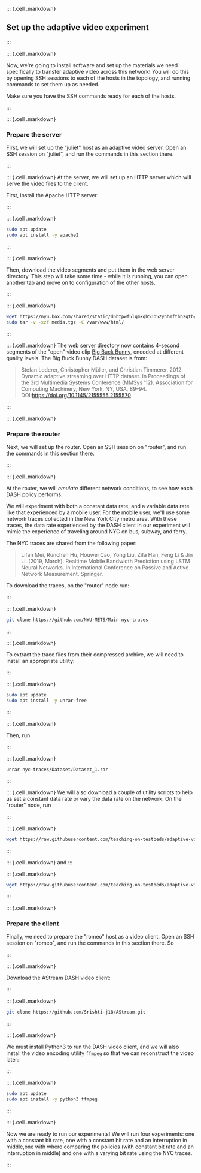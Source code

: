 
::: {.cell .markdown}

## Set up the adaptive video experiment

:::



::: {.cell .markdown}

Now, we're going to install software and set up the materials we need specifically to transfer adaptive video across this network! You will do this by opening SSH sessions to each of the hosts in the topology, and running commands to set them up as needed.

Make sure you have the SSH commands ready for each of the hosts.

:::


::: {.cell .markdown}

### Prepare the server

First, we will set up the "juliet" host as an adaptive video server. Open an SSH session on "juliet", and run the commands in this section there.

:::


::: {.cell .markdown}
At the server, we will set up an HTTP server which will serve the video files to the client.

First, install the Apache HTTP server:

:::



::: {.cell .markdown}
```bash
sudo apt update  
sudo apt install -y apache2  
```
:::


::: {.cell .markdown}

Then, download the video segments and put them in the web server directory. This step will take some time - while it is running, you can open another tab and move on to configuration of the other hosts.

:::


::: {.cell .markdown}
```bash
wget https://nyu.box.com/shared/static/d6btpwf5lqmkqh53b52ynhmfthh2qtby.tgz -O media.tgz
sudo tar -v -xzf media.tgz -C /var/www/html/
```
:::


::: {.cell .markdown}
The web server directory now contains 4-second segments of the "open" video clip [Big Buck Bunny](https://peach.blender.org/about/), encoded at different quality levels. The Big Buck Bunny DASH dataset is from:

> Stefan Lederer, Christopher Müller, and Christian Timmerer. 2012. Dynamic adaptive streaming over HTTP dataset. In Proceedings of the 3rd Multimedia Systems Conference (MMSys '12). Association for Computing Machinery, New York, NY, USA, 89–94. DOI:https://doi.org/10.1145/2155555.2155570

:::



::: {.cell .markdown}

### Prepare the router

Next, we will set up the router. Open an SSH session on "router", and run the commands in this section there.

:::


::: {.cell .markdown}

At the router, we will *emulate* different network conditions, to see how each DASH policy performs. 

We will experiment with both a constant data rate, and a variable data rate like that experienced by a mobile user. For the mobile user, we'll use some network traces collected in the New York City metro area. With these traces, the data rate experienced by the DASH client in our experiment will mimic the experience of traveling around NYC on bus, subway, and ferry.

The NYC traces are shared from the following paper:

> Lifan Mei, Runchen Hu, Houwei Cao, Yong Liu, Zifa Han, Feng Li & Jin Li. (2019, March). Realtime Mobile Bandwidth Prediction using LSTM Neural Networks. In International Conference on Passive and Active Network Measurement. Springer.

To download the traces, on the "router" node run:

:::



::: {.cell .markdown}
```bash
git clone https://github.com/NYU-METS/Main nyc-traces
```
:::


::: {.cell .markdown}

To extract the trace files from their compressed archive, we will need to install an appropriate utility:

:::


::: {.cell .markdown}
```bash
sudo apt update
sudo apt install -y unrar-free
```
:::


::: {.cell .markdown}

Then, run

:::


::: {.cell .markdown}
```bash
unrar nyc-traces/Dataset/Dataset_1.rar
```
:::

::: {.cell .markdown}
We will also download a couple of utility scripts to help us set a constant data rate or vary the data rate on the network. On the "router" node, run

:::


::: {.cell .markdown}
```bash
wget https://raw.githubusercontent.com/teaching-on-testbeds/adaptive-video/main/rate-vary.sh -O ~/rate-vary.sh
```
:::


::: {.cell .markdown}
and
:::

::: {.cell .markdown}
```bash
wget https://raw.githubusercontent.com/teaching-on-testbeds/adaptive-video/main/rate-set.sh -O ~/rate-set.sh
```
:::


::: {.cell .markdown}

### Prepare the client

Finally, we need to prepare the "romeo" host as a video client. Open an SSH session on "romeo", and run the commands in this section there.
So 

:::


::: {.cell .markdown}

Download the AStream DASH video client:

:::



::: {.cell .markdown}
```bash
git clone https://github.com/Srishti-j18/AStream.git
```
:::




::: {.cell .markdown}

We must install Python3 to run the DASH video client, and we will also install the video encoding utility `ffmpeg` so that we can reconstruct the video later:

:::


::: {.cell .markdown}
```bash
sudo apt update
sudo apt install -y python3 ffmpeg
```
:::


::: {.cell .markdown}

Now we are ready to run our experiments! We will run four experiments: one with a constant bit rate, one with a constant bit rate and an interruption in middle,one with where comparing the policies (with constant bit rate and an interruption in middle)  and one with a varying bit rate using the NYC traces.

:::
